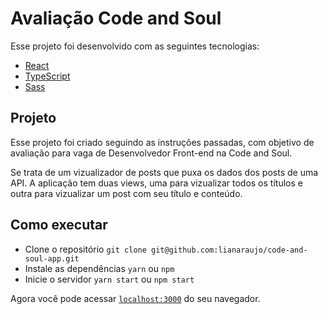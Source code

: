 # Avaliação Code and Soul

Esse projeto foi desenvolvido com as seguintes tecnologias:

- [React](https://reactjs.org)
- [TypeScript](https://www.typescriptlang.org/)
- [Sass](https://sass-lang.com/)

## Projeto

Esse projeto foi criado seguindo as instruções passadas, com objetivo de 
avaliação para vaga de Desenvolvedor Front-end na Code and Soul.

Se trata de um vizualizador de posts que puxa os dados dos posts de uma API. 
A aplicação tem duas views, uma para vizualizar todos os títulos e outra para 
vizualizar um post com seu título e conteúdo.

## Como executar

- Clone o repositório
`git clone git@github.com:lianaraujo/code-and-soul-app.git`
- Instale as dependências
`yarn` ou `npm`
- Inicie o servidor 
`yarn start` ou `npm start`

Agora você pode acessar [`localhost:3000`](http://localhost:3000) do seu navegador.


